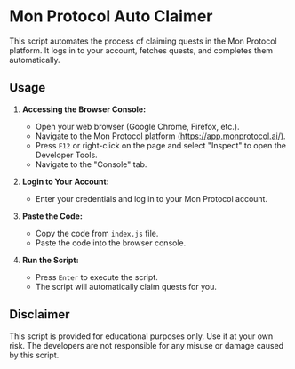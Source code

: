 # Mon Protocol Auto Claimer

This script automates the process of claiming quests in the Mon Protocol platform. It logs in to your account, fetches quests, and completes them automatically.

## Usage

1. **Accessing the Browser Console:**

    - Open your web browser (Google Chrome, Firefox, etc.).
    - Navigate to the Mon Protocol platform (https://app.monprotocol.ai/).
    - Press `F12` or right-click on the page and select "Inspect" to open the Developer Tools.
    - Navigate to the "Console" tab.

2. **Login to Your Account:**

    - Enter your credentials and log in to your Mon Protocol account.

3. **Paste the Code:**

    - Copy the code from `index.js` file.
    - Paste the code into the browser console.

4. **Run the Script:**

    - Press `Enter` to execute the script.
    - The script will automatically claim quests for you.

## Disclaimer

This script is provided for educational purposes only. Use it at your own risk. The developers are not responsible for any misuse or damage caused by this script.
